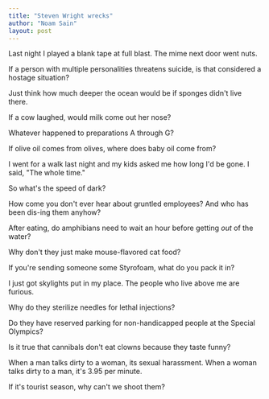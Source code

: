 ```yaml
---
title: "Steven Wright wrecks"
author: "Noam Sain"
layout: post
---
```


Last night I played a blank tape at full blast. The mime next door went nuts.

If a person with multiple personalities threatens suicide, is that considered a hostage situation?

Just think how much deeper the ocean would be if sponges didn't live there.

If a cow laughed, would milk come out her nose?

Whatever happened to preparations A through G?

If olive oil comes from olives, where does baby oil come from?

I went for a walk last night and my kids asked me how long I'd be gone. I said, "The whole time."

So what's the speed of dark?

How come you don't ever hear about gruntled employees? And who has been dis-ing them anyhow?

After eating, do amphibians need to wait an hour before getting *out* of the water?

Why don't they just make mouse-flavored cat food?

If you're sending someone some Styrofoam, what do you pack it in?

I just got skylights put in my place. The people who live above me are furious.

Why do they sterilize needles for lethal injections?

Do they have reserved parking for non-handicapped people at the Special Olympics?

Is it true that cannibals don't eat clowns because they taste funny?

When a man talks dirty to a woman, its sexual harassment. When a woman talks dirty to a man, it's 3.95 per minute.

If it's tourist season, why can't we shoot them?
